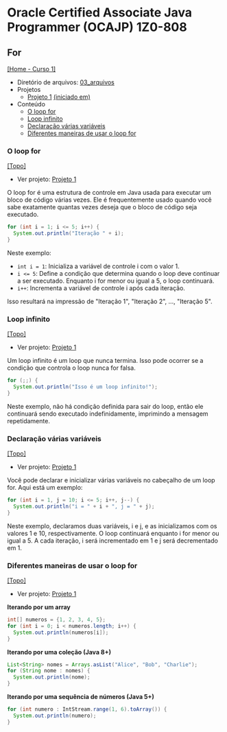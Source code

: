# Oracle Certified Associate Java Programmer (OCAJP) 1Z0-808

## For
[[Home - Curso 1]](../../README.md#curso-1)<br />

- Diretório de arquivos: [03_arquivos](./03_arquivos/)
- Projetos
  - [Projeto 1](./03_arquivos/proj_01/) [(iniciado em)](#o-loop-for)
- Conteúdo
  - [O loop for](#o-loop-for)
  - [Loop infinito](#loop-infinito)
  - [Declaração várias variáveis](#declaração-várias-variáveis)
  - [Diferentes maneiras de usar o loop for](#diferentes-maneiras-de-usar-o-loop-for)

### O loop for
[[Topo]](#)<br />

- Ver projeto: [Projeto 1](./03_arquivos/proj_01/)

O loop for é uma estrutura de controle em Java usada para executar um bloco de código várias vezes. Ele é frequentemente usado quando você sabe exatamente quantas vezes deseja que o bloco de código seja executado.

```java
for (int i = 1; i <= 5; i++) {
  System.out.println("Iteração " + i);
}
```
Neste exemplo:

- `int i = 1`: Inicializa a variável de controle i com o valor 1.
- `i <= 5`: Define a condição que determina quando o loop deve continuar a ser executado. Enquanto i for menor ou igual a 5, o loop continuará.
- `i++`: Incrementa a variável de controle i após cada iteração.

Isso resultará na impressão de "Iteração 1", "Iteração 2", ..., "Iteração 5".

### Loop infinito
[[Topo]](#)<br />

- Ver projeto: [Projeto 1](./03_arquivos/proj_01/)

Um loop infinito é um loop que nunca termina. Isso pode ocorrer se a condição que controla o loop nunca for falsa.

```java
for (;;) {
  System.out.println("Isso é um loop infinito!");
}
```

Neste exemplo, não há condição definida para sair do loop, então ele continuará sendo executado indefinidamente, imprimindo a mensagem repetidamente.

### Declaração várias variáveis
[[Topo]](#)<br />

- Ver projeto: [Projeto 1](./03_arquivos/proj_01/)

Você pode declarar e inicializar várias variáveis no cabeçalho de um loop for. Aqui está um exemplo:

```java
for (int i = 1, j = 10; i <= 5; i++, j--) {
  System.out.println("i = " + i + ", j = " + j);
}
```

Neste exemplo, declaramos duas variáveis, i e j, e as inicializamos com os valores 1 e 10, respectivamente. O loop continuará enquanto i for menor ou igual a 5. A cada iteração, i será incrementado em 1 e j será decrementado em 1.

### Diferentes maneiras de usar o loop for
[[Topo]](#)<br />

- Ver projeto: [Projeto 1](./03_arquivos/proj_01/)

**Iterando por um array**

```java
int[] numeros = {1, 2, 3, 4, 5};
for (int i = 0; i < numeros.length; i++) {
  System.out.println(numeros[i]);
}
```

**Iterando por uma coleção (Java 8+)**

```java
List<String> nomes = Arrays.asList("Alice", "Bob", "Charlie");
for (String nome : nomes) {
  System.out.println(nome);
}
```

**Iterando por uma sequência de números (Java 5+)**

```java
for (int numero : IntStream.range(1, 6).toArray()) {
  System.out.println(numero);
}
```
